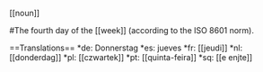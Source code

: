 [[noun]]

#The fourth day of the [[week]] (according to the ISO 8601 norm).

==Translations==
*de: Donnerstag
*es: jueves
*fr: [[jeudi]]
*nl: [[donderdag]]
*pl: [[czwartek]]
*pt: [[quinta-feira]]
*sq: [[e enjte]]